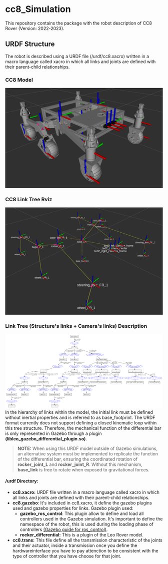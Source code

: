 # cc8_Simulation
This repository contains the package with the robot description of CC8 Rover (Version: 2022-2023).

## URDF Structure
The robot is described using a URDF file (/urdf/cc8.xacro) written in a macro language called xacro in which all links and joints are defined with their parent-child relationships.
### CC8 Model
![CC8 Model (cc8.xacro)](figures/cc8_visual.png)
### CC8 Link Tree Rviz 
![CC8 Link Tree URDF](figures/cc8_link_tree_rviz.png)
### Link Tree (Structure's links + Camera's links) Description
![CC8 Link Tree URDF](figures/cc8_link_tree.png)
In the hierarchy of links within the model, the initial link must be defined without inertial properties and is referred to as base_footprint. The URDF format currently does not support defining a closed kinematic loop within this tree structure. Therefore, the mechanical function of the differential bar is only represented in Gazebo through a plugin **(libleo_gazebo_differential_plugin.so)**.

>**NOTE:** When using this URDF model outside of Gazebo simulations, an alternative system must be implemented to replicate the function of the differential bar, ensuring the coordinated rotation of **rocker_joint_L** and **rocker_joint_R**. Without this mechanism, **base_link** is free to rotate when exposed to gravitational forces.

#### /urdf Directory:
- **cc8.xacro:** URDF file written in a macro language called xacro in which all links and joints are defined with their parent-child relationships.
- **cc8.gazebo**: It's included in cc8.xacro, it define the gazebo plugins used and gazebo properties for links. Gazebo plugin used:
  - **gazebo_ros_control**: This plugin allow to define and load all controllers used in the Gazebo simulation. It's important to define the namespace of the robot, this is used during the loading phase of controllers [(Gazebo guide for ros_control)](https://classic.gazebosim.org/tutorials?tut=ros_control).
  - **rocker_differential:** This is a plugin of the Leo Rover model.
- **cc8.trans:** This file define all the transmission characteristic of the joints and their actuator, inside a transmission once you define the hardwareinterface you have to pay attenction to be consistent with the type of controller that you have choose for that joint.

